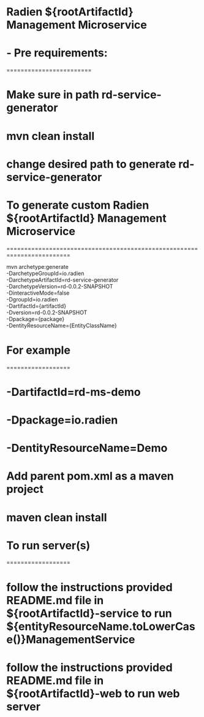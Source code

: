 Radien ${rootArtifactId} Management Microservice
======

# - Pre requirements:
========================

# Make sure in path rd-service-generator
# mvn clean install
# change desired path to generate rd-service-generator

# To generate custom Radien ${rootArtifactId} Management Microservice
========================================================================

mvn archetype:generate \
-DarchetypeGroupId=io.radien \
-DarchetypeArtifactId=rd-service-generator \
-DarchetypeVersion=rd-0.0.2-SNAPSHOT \
-DinteractiveMode=false \
-DgroupId=io.radien \
-DartifactId={artifactId} \
-Dversion=rd-0.0.2-SNAPSHOT \
-Dpackage={package} \
-DentityResourceName={EntityClassName} 

# For example
==================

# -DartifactId=rd-ms-demo
# -Dpackage=io.radien
# -DentityResourceName=Demo

# Add parent pom.xml as a maven project
# maven clean install

# To run server(s)
==================
# follow the instructions provided README.md file in ${rootArtifactId}-service to run ${entityResourceName.toLowerCase()}ManagementService

# follow the instructions provided README.md file in ${rootArtifactId}-web to run web server



